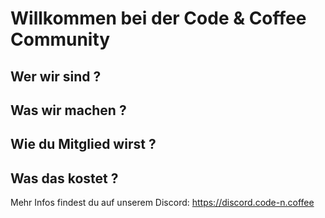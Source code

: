 # Willkommen bei der Code & Coffee Community

## Wer wir sind ?

## Was wir machen ?

## Wie du Mitglied wirst ?

## Was das kostet ?

Mehr Infos findest du auf unserem Discord: https://discord.code-n.coffee
